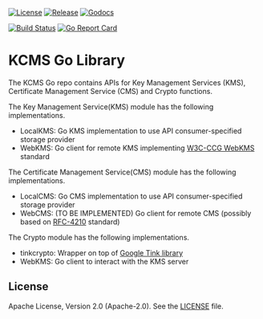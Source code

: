 [![License](https://img.shields.io/badge/License-Apache%202.0-blue.svg)](https://raw.githubusercontent.com/trustbloc/kms-crypto-go/main/LICENSE)
[![Release](https://img.shields.io/github/release/trustbloc/kms-crypto-go.svg?style=flat-square)](https://github.com/trustbloc/kms-crypto-go/releases/latest)
[![Godocs](https://img.shields.io/badge/godoc-reference-blue.svg)](https://godoc.org/github.com/trustbloc/kms-crypto-go)

[![Build Status](https://github.com/trustbloc/kms-crypto-go/actions/workflows/build.yml/badge.svg?branch=main)](https://github.com/trustbloc/kms-crypto-go/actions/workflows/build.yml)
[![Go Report Card](https://goreportcard.com/badge/github.com/trustbloc/kms-crypto-go)](https://goreportcard.com/report/github.com/trustbloc/kms-crypto-go)


# KCMS Go Library

The KCMS Go repo contains APIs for Key Management Services (KMS), Certificate Management Service (CMS) and Crypto functions.

The Key Management Service(KMS) module has the following implementations.
- LocalKMS: Go KMS implementation to use API consumer-specified storage provider
- WebKMS: Go client for remote KMS implementing [W3C-CCG WebKMS](https://w3c-ccg.github.io/webkms/) standard

The Certificate Management Service(CMS) module has the following implementations.
- LocalCMS: Go CMS implementation to use API consumer-specified storage provider
- WebCMS: (TO BE IMPLEMENTED) Go client for remote CMS (possibly based on [RFC-4210](https://www.rfc-editor.org/rfc/rfc4210) standard)

The Crypto module has the following implementations.
- tinkcrypto: Wrapper on top of [Google Tink library](https://github.com/google/tink/)
- WebKMS: Go client to interact with the KMS server


## License
Apache License, Version 2.0 (Apache-2.0). See the [LICENSE](LICENSE) file.
